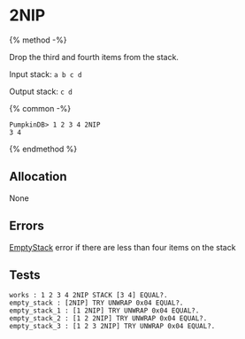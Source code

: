 # 2NIP

{% method -%}

Drop the third and fourth items from the stack.

Input stack: `a b c d`

Output stack: `c d`

{% common -%}

```
PumpkinDB> 1 2 3 4 2NIP
3 4
```

{% endmethod %}

## Allocation

None

## Errors

[EmptyStack](./errors/EmptyStack.md) error if there are less than four items on the stack

## Tests

```test
works : 1 2 3 4 2NIP STACK [3 4] EQUAL?.
empty_stack : [2NIP] TRY UNWRAP 0x04 EQUAL?.
empty_stack_1 : [1 2NIP] TRY UNWRAP 0x04 EQUAL?.
empty_stack_2 : [1 2 2NIP] TRY UNWRAP 0x04 EQUAL?.
empty_stack_3 : [1 2 3 2NIP] TRY UNWRAP 0x04 EQUAL?.
```
